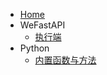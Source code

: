 * [Home](/)
* WeFastAPI
  * [执行端](/we_fast_api/execution_side/)
* Python
  * [内置函数与方法](/python/basis/)
